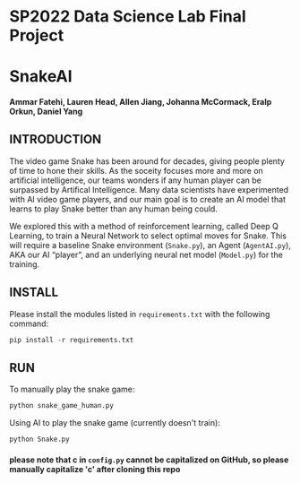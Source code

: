 # SP2022 Data Science Lab Final Project

# SnakeAI 
#### Ammar Fatehi, Lauren Head, Allen Jiang, Johanna McCormack, Eralp Orkun, Daniel Yang

## INTRODUCTION
The video game Snake has been around for decades, giving people plenty of time to hone their skills. As the soceity focuses more and more on artificial intelligence, our teams wonders if any human player can be surpassed by Artifical Intelligence. Many data scientists have experimented with AI video game players, and our main goal is to create an AI model that learns to play Snake better than any human being could. 

We explored this with a method of reinforcement learning, called Deep Q Learning, to train a Neural Network to select optimal moves for Snake. This will require a baseline Snake environment (`Snake.py`), an Agent (`AgentAI.py`), AKA our AI “player”, and an underlying neural net model (`Model.py`) for the training.

## INSTALL
Please install the modules listed in `requirements.txt` with the following command:
```python
pip install -r requirements.txt
```
## RUN
To manually play the snake game:
```python
python snake_game_human.py
```

Using AI to play the snake game (currently doesn't train):
```python
python Snake.py
```
#### please note that c in `config.py` cannot be capitalized on GitHub, so please manually capitalize 'c' after cloning this repo
